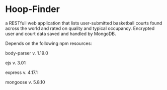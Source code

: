 # Hoop-Finder
a RESTfull web application that lists user-submitted basketball courts found across the world and rated on quality and typical occupancy. Encrypted user and court data saved and handled by MongoDB.


Depends on the following npm resources:

body-parser v. 1.19.0

ejs v. 3.01

express v. 4.17.1

mongoose v. 5.8.10
